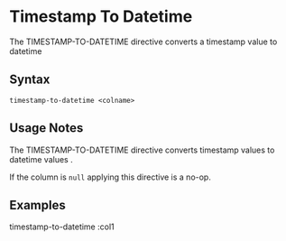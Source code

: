 # Timestamp To Datetime

The TIMESTAMP-TO-DATETIME directive converts a timestamp value to datetime


## Syntax
```
timestamp-to-datetime <colname>
```


## Usage Notes

The TIMESTAMP-TO-DATETIME directive converts timestamp values to 
datetime values .
 
If the column is `null` applying this directive is a no-op. 

## Examples
timestamp-to-datetime :col1
